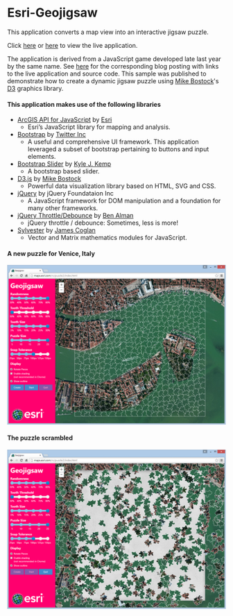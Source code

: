 # Esri-Geojigsaw

This application converts a map view into an interactive jigsaw puzzle.

Click [here](http://richiecarmichael.github.io/geojigsaw/index.html) or [here](http://maps.esri.com/rc/puzzle2/index.html) to view the live application.

The application is derived from a JavaScript game developed late last year by the same name. See [here](http://blogs.esri.com/esri/apl/2014/11/18/geojigsaw/) for the corresponding blog posting with links to the live application and source code. This sample was published to demonstrate how to create a dynamic jigsaw puzzle using [Mike Bostock](http://bost.ocks.org/mike/)'s [D3](http://d3js.org/) graphics library.

#### This application makes use of the following libraries

* [ArcGIS API for JavaScript](https://developers.arcgis.com/javascript/) by [Esri](http://www.esri.com/)
  - Esri’s JavaScript library for mapping and analysis.
* [Bootstrap](http://getbootstrap.com/) by [Twitter Inc](https://twitter.com/)
  - A useful and comprehensive UI framework. This application leveraged a subset of bootstrap pertaining to buttons and input elements.
* [Bootstrap Slider](https://github.com/seiyria/bootstrap-slider) by [Kyle J. Kemp](https://github.com/seiyria)
  - A bootstrap based slider.
* [D3.js](http://d3js.org/) by [Mike Bostock](http://bost.ocks.org/mike/)
  - Powerful data visualization library based on HTML, SVG and CSS.
* [jQuery](http://jquery.com/) by jQuery Foundataion Inc
  - A JavaScript framework for DOM manipulation and a foundation for many other frameworks.
* [jQuery Throttle/Debounce](https://github.com/cowboy/jquery-throttle-debounce) by [Ben Alman](https://github.com/cowboy)
  - jQuery throttle / debounce: Sometimes, less is more!
* [Sylvester](http://sylvester.jcoglan.com/) by [James Coglan](http://jcoglan.com/)
  - Vector and Matrix mathematics modules for JavaScript.

#### A new puzzle for Venice, Italy
![](./img/geojigsaw-before.png)

#### The puzzle scrambled
![](./img/geojigsaw-after.png)
